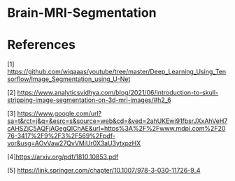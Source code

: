 # Brain-MRI-Segmentation

# References
[1] https://github.com/wiqaaas/youtube/tree/master/Deep_Learning_Using_Tensorflow/Image_Segmentation_using_U-Net

[2] https://www.analyticsvidhya.com/blog/2021/06/introduction-to-skull-stripping-image-segmentation-on-3d-mri-images/#h2_6

[3] https://www.google.com/url?sa=t&rct=j&q=&esrc=s&source=web&cd=&ved=2ahUKEwi91fbsrJXxAhVeH7cAHSZjC5AQFjAGegQIChAE&url=https%3A%2F%2Fwww.mdpi.com%2F2076-3417%2F9%2F3%2F569%2Fpdf-vor&usg=AOvVaw27QvVMiUr0X3aU3ytxpzHX

[4]https://arxiv.org/pdf/1810.10853.pdf

[5] https://link.springer.com/chapter/10.1007/978-3-030-11726-9_4
